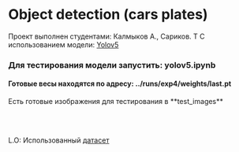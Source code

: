 # Object detection (cars plates)
Проект выполнен студентами: Калмыков А.,  Сариков. Т
С использованием модели: <a href="https://github.com/ultralytics/yolov5">Yolov5</a>
<h3>Для тестирования модели запустить: yolov5.ipynb</h3>
<h4>Готовые весы находятся по адресу: ../runs/exp4/weights/last.pt </h4>
Есть готовые изображения для тестирования в **test_images**


<br></br>

L.O: Использованный <a href="https://www.kaggle.com/datasets/andrewmvd/car-plate-detection">датасет</a>
